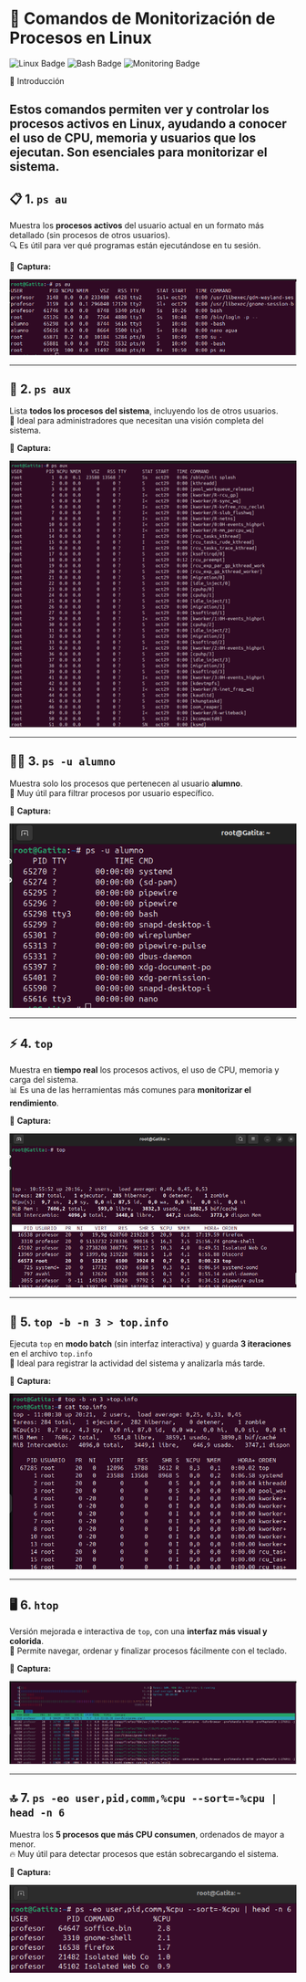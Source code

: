 # 🧠 Comandos de Monitorización de Procesos en Linux

![Linux Badge](https://img.shields.io/badge/Linux-Terminal-black?logo=linux&logoColor=white)
![Bash Badge](https://img.shields.io/badge/Shell-Bash-blue?logo=gnu-bash)
![Monitoring Badge](https://img.shields.io/badge/Category-Monitoring-green)

🧭 Introducción

Estos comandos permiten ver y controlar los procesos activos en Linux, ayudando a conocer el uso de CPU, memoria y usuarios que los ejecutan. Son esenciales para monitorizar el sistema.
---

## 📋 1. `ps au`
Muestra los **procesos activos** del usuario actual en un formato más detallado (sin procesos de otros usuarios).  
🔍 Es útil para ver qué programas están ejecutándose en tu sesión.  

📸 **Captura:**  

![Ver imagen](img/psau.png)

---

## 👥 2. `ps aux`
Lista **todos los procesos del sistema**, incluyendo los de otros usuarios.  
🧩 Ideal para administradores que necesitan una visión completa del sistema.  

📸 **Captura:**  

![Ver imagen](img/psaux.png)

---

## 👩‍💻 3. `ps -u alumno`
Muestra solo los procesos que pertenecen al usuario **alumno**.  
🎯 Muy útil para filtrar procesos por usuario específico.  

📸 **Captura:**  

![Ver imagen](img/ps-u.png)

---

## ⚡ 4. `top`
Muestra en **tiempo real** los procesos activos, el uso de CPU, memoria y carga del sistema.  
📊 Es una de las herramientas más comunes para **monitorizar el rendimiento**.  

📸 **Captura:**   

![Ver imagen](img/top.png)

---

## 🧾 5. `top -b -n 3 > top.info`
Ejecuta `top` en **modo batch** (sin interfaz interactiva) y guarda **3 iteraciones** en el archivo `top.info`  
💾 Ideal para registrar la actividad del sistema y analizarla más tarde.  

📸 **Captura:**   

![Ver imagen](img/top-b.png)

---

## 🖥️ 6. `htop`
Versión mejorada e interactiva de `top`, con una **interfaz más visual y colorida**.  
🎨 Permite navegar, ordenar y finalizar procesos fácilmente con el teclado.  

📸 **Captura:**  

![Ver imagen](img/htop.png)

---

## 🔝 7. `ps -eo user,pid,comm,%cpu --sort=-%cpu | head -n 6`
Muestra los **5 procesos que más CPU consumen**, ordenados de mayor a menor.  
🔥 Muy útil para detectar procesos que están sobrecargando el sistema.  

📸 **Captura:** 

![Ver imagen](img/ps-eo.png)
